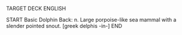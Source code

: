 TARGET DECK
ENGLISH

START
Basic
Dolphin
Back: n. Large porpoise-like sea mammal with a slender pointed snout. [greek delphis -in-]
END

